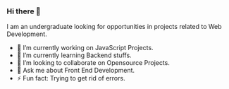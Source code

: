 ### Hi there 👋
I am an undergraduate looking for opportunities in projects related to Web Development.

- 🔭 I’m currently working on JavaScript Projects. 
- 🌱 I’m currently learning Backend stuffs.
- 👯 I’m looking to collaborate on Opensource Projects.
- 💬 Ask me about Front End Development.
- ⚡ Fun fact: Trying to get rid of errors.
<!--
**yashksingh/yashksingh** is a ✨ _special_ ✨ repository because its `README.md` (this file) appears on your GitHub profile.

Here are some ideas to get you started:

- 🔭 I’m currently working on ...
- 🌱 I’m currently learning ...
- 👯 I’m looking to collaborate on ...
- 🤔 I’m looking for help with ...
- 💬 Ask me about ...
- 📫 How to reach me: ...
- 😄 Pronouns: ...
- ⚡ Fun fact: ...
-->
